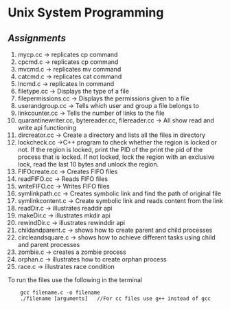 # Unix System Programming

## *Assignments*

<ol>
	<li> mycp.cc -> replicates cp command </li>
	<li> cpcmd.c -> replicates cp command </li>
	<li> mvcmd.c -> replicates mv command </li>
	<li> catcmd.c -> replicates cat command </li>
	<li> lncmd.c -> replicates ln command </li>
	<li> filetype.cc -> Displays the type of a file </li>
	<li> filepermissions.cc -> Displays the permissions given to a file </li>
	<li> userandgroup.cc -> Tells  which user and group a file belongs to </li>
	<li> linkcounter.cc -> Tells the number of links to the file </li>
	<li> quarantinewriter.cc, bytereader.cc, filereader.cc -> All show read and write api functioning </li>
	<li> dircreator.cc -> Create a directory  and lists all the files in directory  </li>
	<li> lockcheck.cc ->C++ program to check whether the region is locked or not. If the region is locked, print the PID of the print the pid of the process that is locked. If not locked, lock the region with an exclusive lock, read the last 10 bytes and unlock the region. </li>
	<li> FIFOcreate.cc -> Creates FIFO files</li>
	<li> readFIFO.cc -> Reads FIFO files </li>
	<li> writeFIFO.cc -> Writes FIFO files </li>
	<li> symlinkpath.cc -> Creates symbolic link and find the path of original file </li>
	<li> symlinkcontent.c -> Create symbolic link and reads content from the link </li>
	<li> readDir.c -> illustrates readdir api </li>
	<li> makeDir.c -> illustrates mkdir api </li>
	<li> rewindDir.c -> illustrates rewinddir api </li>
	<li> childandparent.c -> shows how to create parent and child processes </li>
	<li> circleandsquare.c -> shows how to achieve different tasks using child and parent processes </li>
	<li> zombie.c -> creates a zombie process </li>
	<li> orphan.c -> illustrates how to create orphan process </li>
	<li> race.c -> illustrates race condition </li>
	
</ol>

To run the files use the following in the terminal
```
	gcc filename.c -o filename
	./filename [arguments]   //For cc files use g++ instead of gcc
```
	


